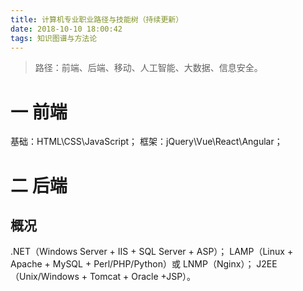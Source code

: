 ```yaml
---
title: 计算机专业职业路径与技能树（持续更新）
date: 2018-10-10 18:00:42
tags: 知识图谱与方法论
---
```

> 路径：前端、后端、移动、人工智能、大数据、信息安全。

# 一 前端
基础：HTML\CSS\JavaScript；
框架：jQuery\Vue\React\Angular；

# 二 后端
## 概况
.NET（Windows Server + IIS + SQL Server + ASP）；
LAMP（Linux + Apache + MySQL + Perl/PHP/Python）或 LNMP（Nginx）；
J2EE（Unix/Windows + Tomcat + Oracle +JSP）。
